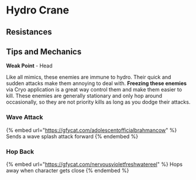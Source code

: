 # Hydro Crane

## Resistances

## Tips and Mechanics

**Weak Point** - Head

Like all mimics, these enemies are immune to hydro. Their quick and sudden attacks make them annoying to deal with. **Freezing these enemies** via Cryo application is a great way control them and make them easier to kill. These enemies are generally stationary and only hop around occasionally, so they are not priority kills as long as you dodge their attacks.&#x20;

### Wave Attack

{% embed url="https://gfycat.com/adolescentofficialbrahmancow" %}
Sends a wave splash attack forward
{% endembed %}

### **Hop Back**

{% embed url="https://gfycat.com/nervousvioletfreshwatereel" %}
Hops away when character gets close
{% endembed %}





